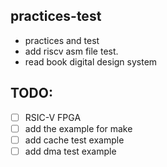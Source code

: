 ## practices-test
 - practices and test
 - add riscv asm file test. 
 - read book digital design system

## TODO:
 - [ ] RSIC-V FPGA 
 - [ ] add the example for make
 - [ ] add cache test example
 - [ ] add dma test example
